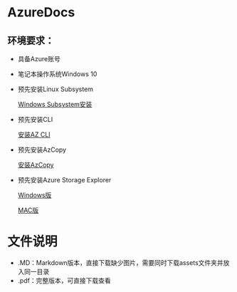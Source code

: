 # AzureDocs
## 环境要求：
* 具备Azure账号

* 笔记本操作系统Windows 10

* 预先安装Linux Subsystem

  [Windows Subsystem安装](https://docs.microsoft.com/en-us/windows/wsl/install-win10)

* 预先安装CLI

  [安装AZ CLI](https://docs.azure.cn/zh-cn/cli/install-azure-cli?view=azure-cli-latest)

* 预先安装AzCopy

  [安装AzCopy](https://docs.microsoft.com/zh-cn/azure/storage/common/storage-use-azcopy-v10?toc=%2fazure%2fstorage%2ftables%2ftoc.json)

* 预先安装Azure Storage Explorer

  [Windows版](http://go.microsoft.com/fwlink/?linkid=698844&clcid=0x804)

  [MAC版](http://go.microsoft.com/fwlink/?linkid=698845&clcid=0x804)

# 文件说明

* .MD：Markdown版本，直接下载缺少图片，需要同时下载assets文件夹并放入同一目录
* .pdf：完整版本，可直接下载查看